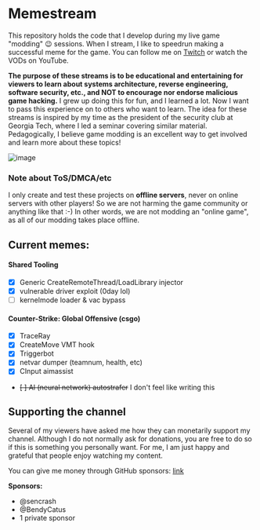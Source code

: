 # Memestream

This repository holds the code that I develop during my live game "modding" 😉 sessions.
When I stream, I like to speedrun making a successful meme for the game.
You can follow me on [Twitch](https://twitch.tv/bigdensity) or watch the VODs on YouTube.

**The purpose of these streams is to be educational and entertaining for viewers to learn about systems architecture, reverse engineering, software security, etc., and NOT to encourage nor endorse malicious game hacking.**
I grew up doing this for fun, and I learned a lot. Now I want to pass this experience on to others who want to learn.
The idea for these streams is inspired by my time as the president of the security club at Georgia Tech, where I led a seminar covering similar material.
Pedagogically, I believe game modding is an excellent way to get involved and learn more about these topics!

![image](https://user-images.githubusercontent.com/14918218/120679456-308aa400-c467-11eb-9fa5-58f3d37d413e.png)

### Note about ToS/DMCA/etc

I only create and test these projects on **offline servers**, never on online servers with other players!
So we are not harming the game community or anything like that :-)
In other words, we are not modding an "online game", as all of our modding takes place offline.

## Current memes:

#### Shared Tooling
  - [x] Generic CreateRemoteThread/LoadLibrary injector
  - [x] vulnerable driver exploit (0day lol)
  - [ ] kernelmode loader & vac bypass

#### Counter-Strike: Global Offensive (csgo)
  - [x] TraceRay
  - [x] CreateMove VMT hook
  - [x] Triggerbot
  - [x] netvar dumper (teamnum, health, etc)
  - [x] CInput aimassist
  - ~~[ ] AI (neural network) autostrafer~~ I don't feel like writing this

## Supporting the channel

Several of my viewers have asked me how they can monetarily support my channel. Although I do not normally ask for donations, you are free to do so if this is something you personally want. For me, I am just happy and grateful that people enjoy watching my content.

You can give me money through GitHub sponsors: [link](https://github.com/sponsors/stong)

**Sponsors:**
 - @sencrash
 - @BendyCatus
 - 1 private sponsor
